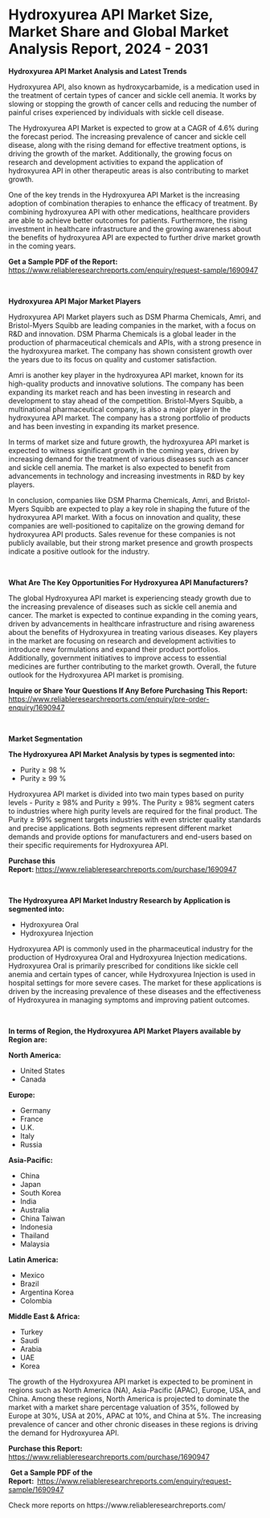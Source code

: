 <p><h1>Hydroxyurea API Market Size, Market Share and Global Market Analysis Report, 2024 - 2031</h1></p><p><strong>Hydroxyurea API Market Analysis and Latest Trends</strong></p>
<p><p>Hydroxyurea API, also known as hydroxycarbamide, is a medication used in the treatment of certain types of cancer and sickle cell anemia. It works by slowing or stopping the growth of cancer cells and reducing the number of painful crises experienced by individuals with sickle cell disease.</p><p>The Hydroxyurea API Market is expected to grow at a CAGR of 4.6% during the forecast period. The increasing prevalence of cancer and sickle cell disease, along with the rising demand for effective treatment options, is driving the growth of the market. Additionally, the growing focus on research and development activities to expand the application of hydroxyurea API in other therapeutic areas is also contributing to market growth.</p><p>One of the key trends in the Hydroxyurea API Market is the increasing adoption of combination therapies to enhance the efficacy of treatment. By combining hydroxyurea API with other medications, healthcare providers are able to achieve better outcomes for patients. Furthermore, the rising investment in healthcare infrastructure and the growing awareness about the benefits of hydroxyurea API are expected to further drive market growth in the coming years.</p></p>
<p><strong>Get a Sample PDF of the Report:&nbsp;</strong> <a href="https://www.reliableresearchreports.com/enquiry/request-sample/1690947">https://www.reliableresearchreports.com/enquiry/request-sample/1690947</a></p>
<p>&nbsp;</p>
<p><strong>Hydroxyurea API Major Market Players</strong></p>
<p><p>Hydroxyurea API Market players such as DSM Pharma Chemicals, Amri, and Bristol-Myers Squibb are leading companies in the market, with a focus on R&D and innovation. DSM Pharma Chemicals is a global leader in the production of pharmaceutical chemicals and APIs, with a strong presence in the hydroxyurea market. The company has shown consistent growth over the years due to its focus on quality and customer satisfaction.</p><p>Amri is another key player in the hydroxyurea API market, known for its high-quality products and innovative solutions. The company has been expanding its market reach and has been investing in research and development to stay ahead of the competition. Bristol-Myers Squibb, a multinational pharmaceutical company, is also a major player in the hydroxyurea API market. The company has a strong portfolio of products and has been investing in expanding its market presence.</p><p>In terms of market size and future growth, the hydroxyurea API market is expected to witness significant growth in the coming years, driven by increasing demand for the treatment of various diseases such as cancer and sickle cell anemia. The market is also expected to benefit from advancements in technology and increasing investments in R&D by key players.</p><p>In conclusion, companies like DSM Pharma Chemicals, Amri, and Bristol-Myers Squibb are expected to play a key role in shaping the future of the hydroxyurea API market. With a focus on innovation and quality, these companies are well-positioned to capitalize on the growing demand for hydroxyurea API products. Sales revenue for these companies is not publicly available, but their strong market presence and growth prospects indicate a positive outlook for the industry.</p></p>
<p>&nbsp;</p>
<p><strong>What Are The Key Opportunities For Hydroxyurea API Manufacturers?</strong></p>
<p><p>The global Hydroxyurea API market is experiencing steady growth due to the increasing prevalence of diseases such as sickle cell anemia and cancer. The market is expected to continue expanding in the coming years, driven by advancements in healthcare infrastructure and rising awareness about the benefits of Hydroxyurea in treating various diseases. Key players in the market are focusing on research and development activities to introduce new formulations and expand their product portfolios. Additionally, government initiatives to improve access to essential medicines are further contributing to the market growth. Overall, the future outlook for the Hydroxyurea API market is promising.</p></p>
<p><strong>Inquire or Share Your Questions If Any Before Purchasing This Report:</strong> <a href="https://www.reliableresearchreports.com/enquiry/pre-order-enquiry/1690947">https://www.reliableresearchreports.com/enquiry/pre-order-enquiry/1690947</a></p>
<p>&nbsp;</p>
<p><strong>Market Segmentation</strong></p>
<p><strong>The Hydroxyurea API Market Analysis by types is segmented into:</strong></p>
<p><ul><li>Purity ≥ 98 %</li><li>Purity ≥ 99 %</li></ul></p>
<p><p>Hydroxyurea API market is divided into two main types based on purity levels - Purity ≥ 98% and Purity ≥ 99%. The Purity ≥ 98% segment caters to industries where high purity levels are required for the final product. The Purity ≥ 99% segment targets industries with even stricter quality standards and precise applications. Both segments represent different market demands and provide options for manufacturers and end-users based on their specific requirements for Hydroxyurea API.</p></p>
<p><strong>Purchase this Report:&nbsp;</strong><a href="https://www.reliableresearchreports.com/purchase/1690947">https://www.reliableresearchreports.com/purchase/1690947</a></p>
<p>&nbsp;</p>
<p><strong>The Hydroxyurea API Market Industry Research by Application is segmented into:</strong></p>
<p><ul><li>Hydroxyurea Oral</li><li>Hydroxyurea Injection</li></ul></p>
<p><p>Hydroxyurea API is commonly used in the pharmaceutical industry for the production of Hydroxyurea Oral and Hydroxyurea Injection medications. Hydroxyurea Oral is primarily prescribed for conditions like sickle cell anemia and certain types of cancer, while Hydroxyurea Injection is used in hospital settings for more severe cases. The market for these applications is driven by the increasing prevalence of these diseases and the effectiveness of Hydroxyurea in managing symptoms and improving patient outcomes.</p></p>
<p>&nbsp;</p>
<p><strong>In terms of Region, the Hydroxyurea API Market Players available by Region are:</strong></p>
<p>
    <p> <strong> North America: </strong>
        <ul>
            <li>United States</li>
            <li>Canada</li>
        </ul>
        </p> 
    <p> <strong> Europe: </strong>
        <ul>
            <li>Germany</li>
            <li>France</li>
            <li>U.K.</li>
            <li>Italy</li>
            <li>Russia</li>
        </ul>
        </p> 
    <p> <strong> Asia-Pacific: </strong>
        <ul>
            <li>China</li>
            <li>Japan</li>
            <li>South Korea</li>
            <li>India</li>
            <li>Australia</li>
            <li>China Taiwan</li>
            <li>Indonesia</li>
            <li>Thailand</li>
            <li>Malaysia</li>
        </ul>
        </p> 
    <p> <strong> Latin America: </strong>
        <ul>
            <li>Mexico</li>
            <li>Brazil</li>
            <li>Argentina Korea</li>
            <li>Colombia</li>
        </ul>
        </p> 
    <p> <strong> Middle East & Africa: </strong>
        <ul>
            <li>Turkey</li>
            <li>Saudi</li>
            <li>Arabia</li>
            <li>UAE</li>
            <li>Korea</li>
        </ul>
    </p>
    </p>
<p><p>The growth of the Hydroxyurea API market is expected to be prominent in regions such as North America (NA), Asia-Pacific (APAC), Europe, USA, and China. Among these regions, North America is projected to dominate the market with a market share percentage valuation of 35%, followed by Europe at 30%, USA at 20%, APAC at 10%, and China at 5%. The increasing prevalence of cancer and other chronic diseases in these regions is driving the demand for Hydroxyurea API.</p></p>
<p><strong>Purchase this Report: </strong><a href="https://www.reliableresearchreports.com/purchase/1690947">https://www.reliableresearchreports.com/purchase/1690947</a></p>
<p>&nbsp;<strong>Get a Sample PDF of the Report:&nbsp;&nbsp;</strong><a href="https://www.reliableresearchreports.com/enquiry/request-sample/1690947">https://www.reliableresearchreports.com/enquiry/request-sample/1690947</a></p>
<p><strong></strong></p>
<p>Check more reports on https://www.reliableresearchreports.com/</p>